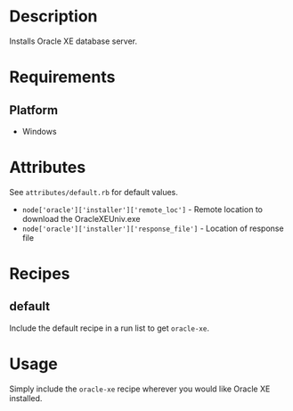 Description
===========

Installs Oracle XE database server.

Requirements
============

Platform
--------

* Windows 

Attributes
==========

See `attributes/default.rb` for default values.

* `node['oracle']['installer']['remote_loc']` - Remote location to download the OracleXEUniv.exe
* `node['oracle']['installer']['response_file']` - Location of response file

Recipes
=======

default
-------

Include the default recipe in a run list to get `oracle-xe`.

Usage
=====

Simply include the `oracle-xe` recipe wherever you would like Oracle XE
installed.

